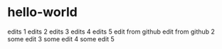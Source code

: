 # hello-world
edits 1
edits 2
edits 3
edits 4
edits 5
edit from github
edit from github 2
some edit 3
some edit 4
some edit 5
